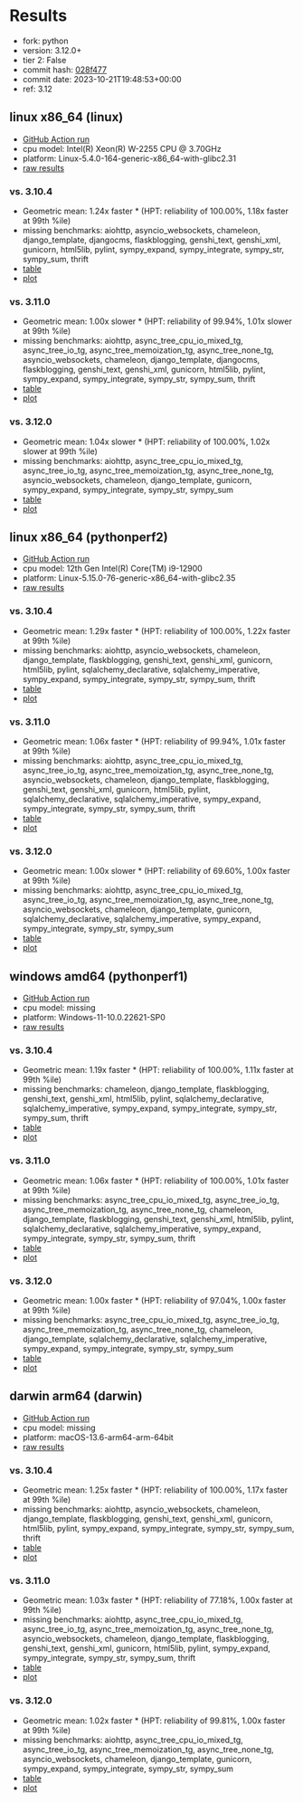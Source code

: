 # Results

- fork: python
- version: 3.12.0+
- tier 2: False
- commit hash: [028f477](https://github.com/python/cpython/commit/028f477)
- commit date: 2023-10-21T19:48:53+00:00
- ref: 3.12

## linux x86_64 (linux)

- [GitHub Action run](https://github.com/faster-cpython/benchmarking/actions/runs/6600546763)
- cpu model: Intel(R) Xeon(R) W-2255 CPU @ 3.70GHz
- platform: Linux-5.4.0-164-generic-x86_64-with-glibc2.31
- [raw results](bm-20231021-linux-x86_64-python-3.12-3.12.0%2B-028f477.json)

### vs. 3.10.4

- Geometric mean: 1.24x faster \* (HPT: reliability of 100.00%, 1.18x faster at 99th %ile)
- missing benchmarks: aiohttp, asyncio_websockets, chameleon, django_template, djangocms, flaskblogging, genshi_text, genshi_xml, gunicorn, html5lib, pylint, sympy_expand, sympy_integrate, sympy_str, sympy_sum, thrift
- [table](bm-20231021-linux-x86_64-python-3.12-3.12.0%2B-028f477-vs-3.10.4.md)
- [plot](bm-20231021-linux-x86_64-python-3.12-3.12.0%2B-028f477-vs-3.10.4.png)

### vs. 3.11.0

- Geometric mean: 1.00x slower \* (HPT: reliability of 99.94%, 1.01x slower at 99th %ile)
- missing benchmarks: aiohttp, async_tree_cpu_io_mixed_tg, async_tree_io_tg, async_tree_memoization_tg, async_tree_none_tg, asyncio_websockets, chameleon, django_template, djangocms, flaskblogging, genshi_text, genshi_xml, gunicorn, html5lib, pylint, sympy_expand, sympy_integrate, sympy_str, sympy_sum, thrift
- [table](bm-20231021-linux-x86_64-python-3.12-3.12.0%2B-028f477-vs-3.11.0.md)
- [plot](bm-20231021-linux-x86_64-python-3.12-3.12.0%2B-028f477-vs-3.11.0.png)

### vs. 3.12.0

- Geometric mean: 1.04x slower \* (HPT: reliability of 100.00%, 1.02x slower at 99th %ile)
- missing benchmarks: aiohttp, async_tree_cpu_io_mixed_tg, async_tree_io_tg, async_tree_memoization_tg, async_tree_none_tg, asyncio_websockets, chameleon, django_template, gunicorn, sympy_expand, sympy_integrate, sympy_str, sympy_sum
- [table](bm-20231021-linux-x86_64-python-3.12-3.12.0%2B-028f477-vs-3.12.0.md)
- [plot](bm-20231021-linux-x86_64-python-3.12-3.12.0%2B-028f477-vs-3.12.0.png)

## linux x86_64 (pythonperf2)

- [GitHub Action run](https://github.com/faster-cpython/benchmarking/actions/runs/6600546763)
- cpu model: 12th Gen Intel(R) Core(TM) i9-12900
- platform: Linux-5.15.0-76-generic-x86_64-with-glibc2.35
- [raw results](bm-20231021-pythonperf2-x86_64-python-3.12-3.12.0%2B-028f477.json)

### vs. 3.10.4

- Geometric mean: 1.29x faster \* (HPT: reliability of 100.00%, 1.22x faster at 99th %ile)
- missing benchmarks: aiohttp, asyncio_websockets, chameleon, django_template, flaskblogging, genshi_text, genshi_xml, gunicorn, html5lib, pylint, sqlalchemy_declarative, sqlalchemy_imperative, sympy_expand, sympy_integrate, sympy_str, sympy_sum, thrift
- [table](bm-20231021-pythonperf2-x86_64-python-3.12-3.12.0%2B-028f477-vs-3.10.4.md)
- [plot](bm-20231021-pythonperf2-x86_64-python-3.12-3.12.0%2B-028f477-vs-3.10.4.png)

### vs. 3.11.0

- Geometric mean: 1.06x faster \* (HPT: reliability of 99.94%, 1.01x faster at 99th %ile)
- missing benchmarks: aiohttp, async_tree_cpu_io_mixed_tg, async_tree_io_tg, async_tree_memoization_tg, async_tree_none_tg, asyncio_websockets, chameleon, django_template, flaskblogging, genshi_text, genshi_xml, gunicorn, html5lib, pylint, sqlalchemy_declarative, sqlalchemy_imperative, sympy_expand, sympy_integrate, sympy_str, sympy_sum, thrift
- [table](bm-20231021-pythonperf2-x86_64-python-3.12-3.12.0%2B-028f477-vs-3.11.0.md)
- [plot](bm-20231021-pythonperf2-x86_64-python-3.12-3.12.0%2B-028f477-vs-3.11.0.png)

### vs. 3.12.0

- Geometric mean: 1.00x slower \* (HPT: reliability of 69.60%, 1.00x faster at 99th %ile)
- missing benchmarks: aiohttp, async_tree_cpu_io_mixed_tg, async_tree_io_tg, async_tree_memoization_tg, async_tree_none_tg, asyncio_websockets, chameleon, django_template, gunicorn, sqlalchemy_declarative, sqlalchemy_imperative, sympy_expand, sympy_integrate, sympy_str, sympy_sum
- [table](bm-20231021-pythonperf2-x86_64-python-3.12-3.12.0%2B-028f477-vs-3.12.0.md)
- [plot](bm-20231021-pythonperf2-x86_64-python-3.12-3.12.0%2B-028f477-vs-3.12.0.png)

## windows amd64 (pythonperf1)

- [GitHub Action run](https://github.com/faster-cpython/benchmarking/actions/runs/6600546763)
- cpu model: missing
- platform: Windows-11-10.0.22621-SP0
- [raw results](bm-20231021-pythonperf1-amd64-python-3.12-3.12.0%2B-028f477.json)

### vs. 3.10.4

- Geometric mean: 1.19x faster \* (HPT: reliability of 100.00%, 1.11x faster at 99th %ile)
- missing benchmarks: chameleon, django_template, flaskblogging, genshi_text, genshi_xml, html5lib, pylint, sqlalchemy_declarative, sqlalchemy_imperative, sympy_expand, sympy_integrate, sympy_str, sympy_sum, thrift
- [table](bm-20231021-pythonperf1-amd64-python-3.12-3.12.0%2B-028f477-vs-3.10.4.md)
- [plot](bm-20231021-pythonperf1-amd64-python-3.12-3.12.0%2B-028f477-vs-3.10.4.png)

### vs. 3.11.0

- Geometric mean: 1.06x faster \* (HPT: reliability of 100.00%, 1.01x faster at 99th %ile)
- missing benchmarks: async_tree_cpu_io_mixed_tg, async_tree_io_tg, async_tree_memoization_tg, async_tree_none_tg, chameleon, django_template, flaskblogging, genshi_text, genshi_xml, html5lib, pylint, sqlalchemy_declarative, sqlalchemy_imperative, sympy_expand, sympy_integrate, sympy_str, sympy_sum, thrift
- [table](bm-20231021-pythonperf1-amd64-python-3.12-3.12.0%2B-028f477-vs-3.11.0.md)
- [plot](bm-20231021-pythonperf1-amd64-python-3.12-3.12.0%2B-028f477-vs-3.11.0.png)

### vs. 3.12.0

- Geometric mean: 1.00x faster \* (HPT: reliability of 97.04%, 1.00x faster at 99th %ile)
- missing benchmarks: async_tree_cpu_io_mixed_tg, async_tree_io_tg, async_tree_memoization_tg, async_tree_none_tg, chameleon, django_template, sqlalchemy_declarative, sqlalchemy_imperative, sympy_expand, sympy_integrate, sympy_str, sympy_sum
- [table](bm-20231021-pythonperf1-amd64-python-3.12-3.12.0%2B-028f477-vs-3.12.0.md)
- [plot](bm-20231021-pythonperf1-amd64-python-3.12-3.12.0%2B-028f477-vs-3.12.0.png)

## darwin arm64 (darwin)

- [GitHub Action run](https://github.com/faster-cpython/benchmarking/actions/runs/6600546763)
- cpu model: missing
- platform: macOS-13.6-arm64-arm-64bit
- [raw results](bm-20231021-darwin-arm64-python-3.12-3.12.0%2B-028f477.json)

### vs. 3.10.4

- Geometric mean: 1.25x faster \* (HPT: reliability of 100.00%, 1.17x faster at 99th %ile)
- missing benchmarks: aiohttp, asyncio_websockets, chameleon, django_template, flaskblogging, genshi_text, genshi_xml, gunicorn, html5lib, pylint, sympy_expand, sympy_integrate, sympy_str, sympy_sum, thrift
- [table](bm-20231021-darwin-arm64-python-3.12-3.12.0%2B-028f477-vs-3.10.4.md)
- [plot](bm-20231021-darwin-arm64-python-3.12-3.12.0%2B-028f477-vs-3.10.4.png)

### vs. 3.11.0

- Geometric mean: 1.03x faster \* (HPT: reliability of 77.18%, 1.00x faster at 99th %ile)
- missing benchmarks: aiohttp, async_tree_cpu_io_mixed_tg, async_tree_io_tg, async_tree_memoization_tg, async_tree_none_tg, asyncio_websockets, chameleon, django_template, flaskblogging, genshi_text, genshi_xml, gunicorn, html5lib, pylint, sympy_expand, sympy_integrate, sympy_str, sympy_sum, thrift
- [table](bm-20231021-darwin-arm64-python-3.12-3.12.0%2B-028f477-vs-3.11.0.md)
- [plot](bm-20231021-darwin-arm64-python-3.12-3.12.0%2B-028f477-vs-3.11.0.png)

### vs. 3.12.0

- Geometric mean: 1.02x faster \* (HPT: reliability of 99.81%, 1.00x faster at 99th %ile)
- missing benchmarks: aiohttp, async_tree_cpu_io_mixed_tg, async_tree_io_tg, async_tree_memoization_tg, async_tree_none_tg, asyncio_websockets, chameleon, django_template, gunicorn, sympy_expand, sympy_integrate, sympy_str, sympy_sum
- [table](bm-20231021-darwin-arm64-python-3.12-3.12.0%2B-028f477-vs-3.12.0.md)
- [plot](bm-20231021-darwin-arm64-python-3.12-3.12.0%2B-028f477-vs-3.12.0.png)

